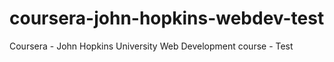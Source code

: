 # coursera-john-hopkins-webdev-test
Coursera - John Hopkins University Web Development course - Test
